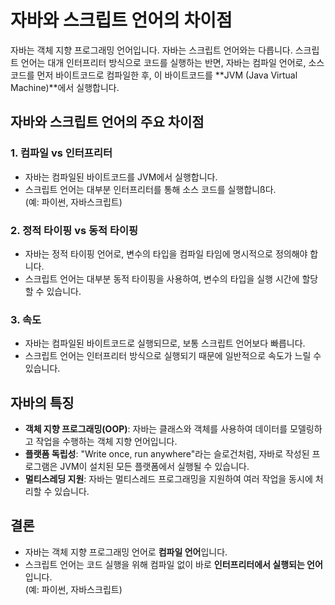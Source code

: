 # 자바와 스크립트 언어의 차이점

자바는 객체 지향 프로그래밍 언어입니다. 자바는 스크립트 언어와는 다릅니다. 스크립트 언어는 대개 인터프리터 방식으로 코드를 실행하는 반면, 자바는 컴파일 언어로, 소스 코드를 먼저 바이트코드로 컴파일한 후, 이 바이트코드를 **JVM (Java Virtual Machine)**에서 실행합니다.

## 자바와 스크립트 언어의 주요 차이점

### 1. **컴파일 vs 인터프리터**

- 자바는 컴파일된 바이트코드를 JVM에서 실행합니다.
- 스크립트 언어는 대부분 인터프리터를 통해 소스 코드를 실행합니ß다.  
  (예: 파이썬, 자바스크립트)

### 2. **정적 타이핑 vs 동적 타이핑**

- 자바는 정적 타이핑 언어로, 변수의 타입을 컴파일 타임에 명시적으로 정의해야 합니다.
- 스크립트 언어는 대부분 동적 타이핑을 사용하여, 변수의 타입을 실행 시간에 할당할 수 있습니다.

### 3. **속도**

- 자바는 컴파일된 바이트코드로 실행되므로, 보통 스크립트 언어보다 빠릅니다.
- 스크립트 언어는 인터프리터 방식으로 실행되기 때문에 일반적으로 속도가 느릴 수 있습니다.

## 자바의 특징

- **객체 지향 프로그래밍(OOP)**: 자바는 클래스와 객체를 사용하여 데이터를 모델링하고 작업을 수행하는 객체 지향 언어입니다.
- **플랫폼 독립성**: "Write once, run anywhere"라는 슬로건처럼, 자바로 작성된 프로그램은 JVM이 설치된 모든 플랫폼에서 실행될 수 있습니다.
- **멀티스레딩 지원**: 자바는 멀티스레드 프로그래밍을 지원하여 여러 작업을 동시에 처리할 수 있습니다.

## 결론

- 자바는 객체 지향 프로그래밍 언어로 **컴파일 언어**입니다.
- 스크립트 언어는 코드 실행을 위해 컴파일 없이 바로 **인터프리터에서 실행되는 언어**입니다.  
  (예: 파이썬, 자바스크립트)
